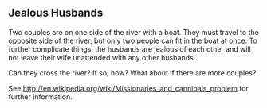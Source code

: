 ## Jealous Husbands

Two couples are on one side of the river with a boat. They must travel to the opposite side of the river, but only two people can fit in the boat at once. To further complicate things, the husbands are jealous of each other and will not leave their wife unattended with any other husbands.

Can they cross the river? If so, how? What about if there are more couples?

See http://en.wikipedia.org/wiki/Missionaries_and_cannibals_problem for further information.